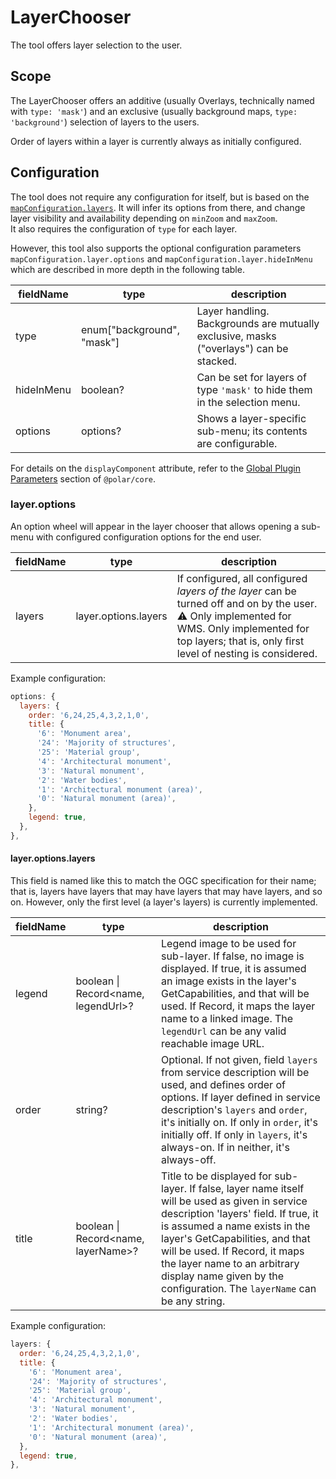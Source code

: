 # LayerChooser

The tool offers layer selection to the user.

## Scope

The LayerChooser offers an additive (usually Overlays, technically named with `type: 'mask'`) and an exclusive (usually background maps, `type: 'background'`) selection of layers to the users.

Order of layers within a layer is currently always as initially configured.

## Configuration

The tool does not require any configuration for itself, but is based on the [`mapConfiguration.layers`](../../core/README.md#mapconfiguration.layers).
It will infer its options from there, and change layer visibility and availability depending on `minZoom` and `maxZoom`.  
It also requires the configuration of `type` for each layer.

However, this tool also supports the optional configuration parameters `mapConfiguration.layer.options` and `mapConfiguration.layer.hideInMenu` which are described in more depth in the following table.

| fieldName | type | description |
| - | - | - |
| type | enum["background", "mask"] | Layer handling. Backgrounds are mutually exclusive, masks ("overlays") can be stacked. |
| hideInMenu | boolean? | Can be set for layers of type `'mask'` to hide them in the selection menu. |
| options | options? | Shows a layer-specific sub-menu; its contents are configurable. |

For details on the `displayComponent` attribute, refer to the [Global Plugin Parameters](../../core/README.md#global-plugin-parameters) section of `@polar/core`.

### layer.options

An option wheel will appear in the layer chooser that allows opening a sub-menu with configured configuration options for the end user.

| fieldName | type | description |
| - | - | - |
| layers | layer.options.layers | If configured, all configured _layers of the layer_ can be turned off and on by the user. ⚠️ Only implemented for WMS. Only implemented for top layers; that is, only first level of nesting is considered. |

Example configuration:
```js
options: {
  layers: {
    order: '6,24,25,4,3,2,1,0',
    title: {
      '6': 'Monument area',
      '24': 'Majority of structures',
      '25': 'Material group',
      '4': 'Architectural monument',
      '3': 'Natural monument',
      '2': 'Water bodies',
      '1': 'Architectural monument (area)',
      '0': 'Natural monument (area)',
    },
    legend: true,
  },
},
```

#### layer.options.layers

This field is named like this to match the OGC specification for their name; that is, layers have layers that may have layers that may have layers, and so on. However, only the first level (a layer's layers) is currently implemented.

| fieldName | type | description |
| - | - | - |
| legend | boolean \| Record<name, legendUrl>? | Legend image to be used for sub-layer. If false, no image is displayed. If true, it is assumed an image exists in the layer's GetCapabilities, and that will be used. If Record, it maps the layer name to a linked image. The `legendUrl` can be any valid reachable image URL. |
| order | string? | Optional. If not given, field `layers` from service description will be used, and defines order of options. If layer defined in service description's `layers` and `order`, it's initially on. If only in `order`, it's initially off. If only in `layers`, it's always-on. If in neither, it's always-off. |
| title | boolean \| Record<name, layerName>? | Title to be displayed for sub-layer. If false, layer name itself will be used as given in service description 'layers' field. If true, it is assumed a name exists in the layer's GetCapabilities, and that will be used. If Record, it maps the layer name to an arbitrary display name given by the configuration. The `layerName` can be any string. |

Example configuration:
```js
layers: {
  order: '6,24,25,4,3,2,1,0',
  title: {
    '6': 'Monument area',
    '24': 'Majority of structures',
    '25': 'Material group',
    '4': 'Architectural monument',
    '3': 'Natural monument',
    '2': 'Water bodies',
    '1': 'Architectural monument (area)',
    '0': 'Natural monument (area)',
  },
  legend: true,
},
```
